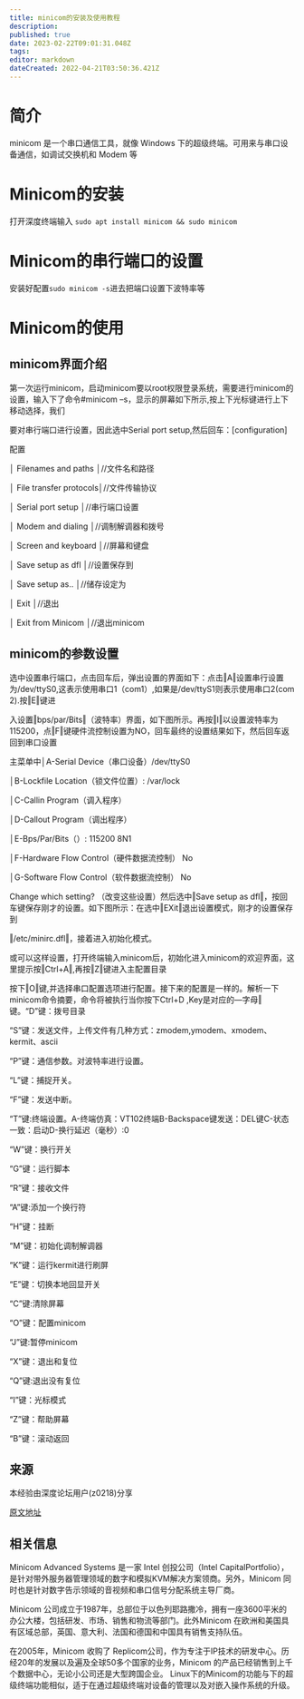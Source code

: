 ```yaml
---
title: minicom的安装及使用教程
description: 
published: true
date: 2023-02-22T09:01:31.048Z
tags: 
editor: markdown
dateCreated: 2022-04-21T03:50:36.421Z
---
```


# 简介
minicom 是一个串口通信工具，就像 Windows 下的超级终端。可用来与串口设备通信，如调试交换机和 Modem 等

# Minicom的安装

打开深度终端输入 `sudo apt install minicom && sudo minicom`

# Minicom的串行端口的设置

安装好配置`sudo minicom -s`进去把端口设置下波特率等

# Minicom的使用

## minicom界面介绍

第一次运行minicom，启动minicom要以root权限登录系统，需要进行minicom的设置，输入下了命令#minicom –s，显示的屏幕如下所示,按上下光标键进行上下移动选择，我们

要对串行端口进行设置，因此选中Serial port setup,然后回车：[configuration]

配置

│ Filenames and paths │//文件名和路径

│ File transfer protocols│//文件传输协议

│ Serial port setup │//串行端口设置

│ Modem and dialing │//调制解调器和拨号

│ Screen and keyboard │//屏幕和键盘

│ Save setup as dfl │//设置保存到

│ Save setup as.. │//储存设定为

│ Exit │//退出

│ Exit from Minicom │//退出minicom


## minicom的参数设置

选中设置串行端口，点击回车后，弹出设置的界面如下：点击‖A‖设置串行设置为/dev/ttyS0,这表示使用串口1（com1）,如果是/dev/ttyS1则表示使用串口2(com 2).按‖E‖键进

入设置‖bps/par/Bits‖（波特率）界面，如下图所示。再按‖I‖以设置波特率为115200，点‖F‖键硬件流控制设置为NO，回车最终的设置结果如下，然后回车返回到串口设置

主菜单中│A-Serial Device（串口设备）/dev/ttyS0 

│B-Lockfile Location（锁文件位置）: /var/lock 

│C-Callin Program（调入程序）

│D-Callout Program（调出程序）

│E-Bps/Par/Bits（）: 115200 8N1 

│F-Hardware Flow Control（硬件数据流控制） No 

│G-Software Flow Control（软件数据流控制） No

Change which setting? （改变这些设置）然后选中‖Save setup as dfl‖，按回车键保存刚才的设置。如下图所示：在选中‖EXit‖退出设置模式，刚才的设置保存到

‖/etc/minirc.dfl‖，接着进入初始化模式。

或可以这样设置，打开终端输入minicom后，初始化进入minicom的欢迎界面，这里提示按‖Ctrl+A‖,再按‖Z‖键进入主配置目录 

按下‖O‖键,并选择串口配置选项进行配置。接下来的配置是一样的。解析一下minicom命令摘要，命令将被执行当你按下Ctrl+D ,Key是对应的―字母‖键。“D”键：拨号目录

“S”键：发送文件，上传文件有几种方式：zmodem,ymodem、xmodem、kermit、ascii 

“P”键：通信参数。对波特率进行设置。

“L”键：捕捉开关。

“F”键：发送中断。

“T”键:终端设置。A-终端仿真：VT102终端B-Backspace键发送：DEL键C-状态一致：启动D-换行延迟（毫秒）:0 

“W”键：换行开关

“G”键：运行脚本

“R”键：接收文件

“A”键:添加一个换行符

“H”键：挂断

“M”键：初始化调制解调器

“K”键：运行kermit进行刷屏

“E”键：切换本地回显开关

“C”键:清除屏幕

“O”键：配置minicom 

“J”键:暂停minicom 

“X”键：退出和复位

“Q”键:退出没有复位

“I”键：光标模式

“Z”键：帮助屏幕

“B”键：滚动返回


## 来源
本经验由深度论坛用户(z0218)分享

[原文地址](https://bbs.deepin.org/forum.php?mod=viewthread&tid=134861)

## 相关信息
Minicom Advanced Systems 是一家 Intel 创投公司（Intel CapitalPortfolio），是针对带外服务器管理领域的数字和模拟KVM解决方案领商。另外，Minicom 同时也是针对数字告示领域的音视频和串口信号分配系统主导厂商。

Minicom 公司成立于1987年，总部位于以色列耶路撒冷，拥有一座3600平米的办公大楼，包括研发、市场、销售和物流等部门。此外Minicom 在欧洲和美国具有区域总部，英国、意大利、法国和德国和中国具有销售支持队伍。

在2005年，Minicom 收购了 Replicom公司，作为专注于IP技术的研发中心。历经20年的发展以及遍及全球50多个国家的业务，Minicom 的产品已经销售到上千个数据中心，无论小公司还是大型跨国企业。 Linux下的Minicom的功能与下的超级终端功能相似，适于在通过超级终端对设备的管理以及对嵌入操作系统的升级。